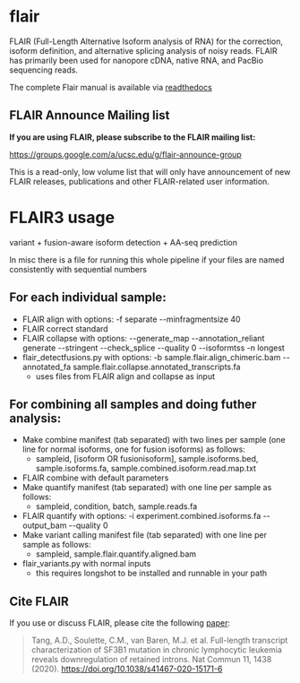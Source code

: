# flair
FLAIR (Full-Length Alternative Isoform analysis of RNA) for the correction, isoform definition, and alternative splicing analysis of noisy reads. FLAIR has primarily been used for nanopore cDNA, native RNA, and PacBio sequencing reads.

The complete Flair manual is available via [readthedocs](https://flair.readthedocs.io/en/latest/)

## FLAIR Announce Mailing list
**If you are using FLAIR, please subscribe to the FLAIR mailing list:**

<https://groups.google.com/a/ucsc.edu/g/flair-announce-group>

This is a read-only, low volume list that will only have announcement of new
FLAIR releases, publications and other FLAIR-related user information.


# FLAIR3 usage 
variant + fusion-aware isoform detection + AA-seq prediction

In misc there is a file for running this whole pipeline if your files are named consistently with sequential numbers

## For each individual sample:

- FLAIR align with options: -f separate --minfragmentsize 40
- FLAIR correct standard
- FLAIR collapse with options: --generate_map --annotation_reliant generate --stringent --check_splice --quality 0 --isoformtss -n longest
- flair_detectfusions.py with options: -b sample.flair.align_chimeric.bam --annotated_fa sample.flair.collapse.annotated_transcripts.fa
    - uses files from FLAIR align and collapse as input

## For combining all samples and doing futher analysis:

- Make combine manifest (tab separated) with two lines per sample (one line for normal isoforms, one for fusion isoforms) as follows:
    - sampleid, [isoform OR fusionisoform], sample.isoforms.bed, sample.isoforms.fa, sample.combined.isoform.read.map.txt
- FLAIR combine with default parameters
- Make quantify manifest (tab separated) with one line per sample as follows:
    - sampleid, condition, batch, sample.reads.fa
- FLAIR quantify with options: -i experiment.combined.isoforms.fa --output_bam --quality 0
- Make variant calling manifest file (tab separated) with one line per sample as follows:
    - sampleid, sample.flair.quantify.aligned.bam
- flair_variants.py with normal inputs
    - this requires longshot to be installed and runnable in your path

## Cite FLAIR <a name="cite"></a>
If you use or discuss FLAIR, please cite the following [paper](https://www.nature.com/articles/s41467-020-15171-6):
>Tang, A.D., Soulette, C.M., van Baren, M.J. et al. Full-length transcript characterization of SF3B1 mutation in chronic lymphocytic leukemia reveals downregulation of retained introns. Nat Commun 11, 1438 (2020). https://doi.org/10.1038/s41467-020-15171-6

